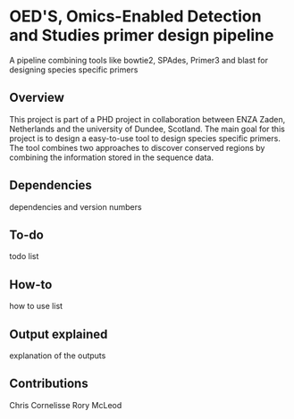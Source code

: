 OED'S, Omics-Enabled Detection and Studies primer design pipeline
=================================================================
A pipeline combining tools like bowtie2, SPAdes, Primer3 and blast for designing species specific primers

## Overview

This project is part of a PHD project in collaboration between ENZA Zaden, Netherlands and the university of Dundee, Scotland.
The main goal for this project is to design a easy-to-use tool to design species specific primers.
The tool combines two approaches to discover conserved regions by combining the information stored in the sequence data.

## Dependencies

dependencies and version numbers

## To-do

todo list

## How-to

how to use list

## Output explained

explanation of the outputs

## Contributions

Chris Cornelisse
Rory McLeod